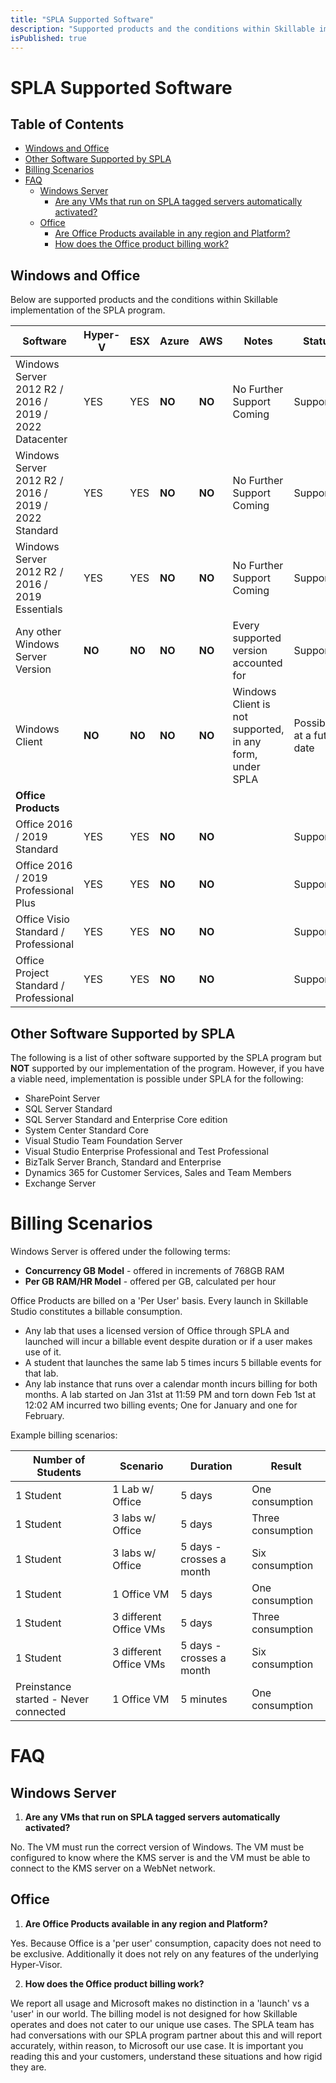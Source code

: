 ```yaml
---
title: "SPLA Supported Software"
description: "Supported products and the conditions within Skillable implementation of the SPLA program."
isPublished: true
---
```


# SPLA Supported Software

## Table of Contents
- [Windows and Office](#windows-and-office)
- [Other Software Supported by SPLA](#other-software-supported-by-spla)
- [Billing Scenarios](#billing-scenarios)
- [FAQ](#faq)
    - [Windows Server](#windows-server)
        - [Are any VMs that run on SPLA tagged servers automatically activated?](#windows-server)
    - [Office](#office)
        - [Are Office Products available in any region and Platform?](#office)
        - [How does the Office product billing work?](#office)

## Windows and Office

Below are supported products and the conditions within Skillable implementation of the SPLA program.  

| Software       | Hyper-V | ESX | Azure | AWS | Notes                         | Status |
|----------------|-------------|-----------|-------------------------------|--------|-|-|
| Windows Server 2012 R2 / 2016 / 2019 / 2022 Datacenter | YES | YES | **NO** | **NO** | No Further Support Coming | Supported|
| Windows Server 2012 R2 / 2016 / 2019 / 2022 Standard | YES  | YES | **NO** | **NO** | No Further Support Coming | Supported|
| Windows Server 2012 R2 / 2016 / 2019 Essentials | YES  | YES | **NO** | **NO** | No Further Support Coming | Supported|
| Any other Windows Server Version | **NO** | **NO** | **NO** | **NO** | Every supported version accounted for | Supported|
| Windows Client | **NO** | **NO** | **NO** | **NO** | Windows Client is not supported, in any form, under SPLA | Possible at a future date|
| **Office Products** |||||||||
| Office 2016 / 2019 Standard | YES | YES | **NO** | **NO** | | Supported|
| Office 2016 / 2019 Professional Plus | YES | YES | **NO** | **NO** | | Supported|
| Office Visio Standard / Professional | YES | YES | **NO** | **NO** | | Supported|
| Office Project Standard / Professional | YES | YES | **NO** | **NO** | | Supported|

## Other Software Supported by SPLA
The following is a list of other software supported by the SPLA program but **NOT** supported by our implementation of the program.  However, if you have a viable need, implementation is possible under SPLA for the following:

* SharePoint Server
* SQL Server Standard 
* SQL Server Standard and Enterprise Core edition
* System Center Standard Core
* Visual Studio Team Foundation Server
* Visual Studio Enterprise Professional and Test Professional
* BizTalk Server Branch, Standard and Enterprise
* Dynamics 365 for Customer Services, Sales and Team Members
* Exchange Server

# Billing Scenarios

Windows Server is offered under the following terms:
* **Concurrency GB Model** - offered in increments of 768GB RAM
* **Per GB RAM/HR Model** - offered per GB, calculated per hour

Office Products are billed on a 'Per User' basis.  Every launch in Skillable Studio constitutes a billable consumption.  

* Any lab that uses a licensed version of Office through SPLA and launched will incur a billable event despite duration or if a user makes use of it.
* A student that launches the same lab 5 times incurs 5 billable events for that lab.
* Any lab instance that runs over a calendar month incurs billing for both months.  A lab started on Jan 31st at 11:59 PM and torn down Feb 1st at 12:02 AM incurred two billing events; One for January and one for February.

Example billing scenarios:

| Number of Students | Scenario | Duration | Result |
|---|---|---|---|
|1 Student | 1 Lab w/ Office | 5 days | One consumption |
|1 Student | 3 labs w/ Office | 5 days | Three consumption |
|1 Student | 3 labs w/ Office| 5 days - crosses a month | Six consumption |
|1 Student | 1 Office VM | 5 days | One consumption |
|1 Student | 3 different Office VMs | 5 days | Three consumption | 
|1 Student | 3 different Office VMs | 5 days - crosses a month | Six consumption |
|Preinstance started - Never connected | 1 Office VM | 5 minutes | One consumption |

# FAQ
## Windows Server 
    
   1. **Are any VMs that run on SPLA tagged servers automatically activated?**
   
   No.  The VM must run the correct version of Windows.  The VM must be configured to know where the KMS server is and the VM must be able to connect to the KMS server on a WebNet network.  

## Office

   1. **Are Office Products available in any region and Platform?**
   
   Yes.  Because Office is a 'per user' consumption, capacity does not need to be exclusive.  Additionally it does not rely on any features of the underlying Hyper-Visor.

   2. **How does the Office product billing work?**
   
   We report all usage and Microsoft makes no distinction in a 'launch' vs a 'user' in our world. The billing model is not designed for how Skillable operates and does not cater to our unique use cases. The SPLA team has had conversations with our SPLA program partner about this and will report accurately, within reason, to Microsoft our use case.  It is important you reading this and your customers, understand these situations and how rigid they are.
